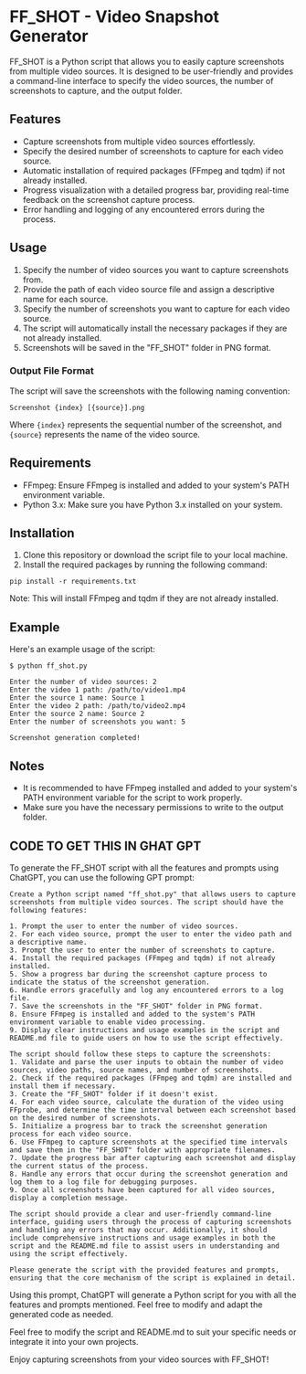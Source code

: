 # FF_SHOT - Video Snapshot Generator

FF_SHOT is a Python script that allows you to easily capture screenshots from multiple video sources. It is designed to be user-friendly and provides a command-line interface to specify the video sources, the number of screenshots to capture, and the output folder.

## Features

- Capture screenshots from multiple video sources effortlessly.
- Specify the desired number of screenshots to capture for each video source.
- Automatic installation of required packages (FFmpeg and tqdm) if not already installed.
- Progress visualization with a detailed progress bar, providing real-time feedback on the screenshot capture process.
- Error handling and logging of any encountered errors during the process.

## Usage

1. Specify the number of video sources you want to capture screenshots from.
2. Provide the path of each video source file and assign a descriptive name for each source.
3. Specify the number of screenshots you want to capture for each video source.
4. The script will automatically install the necessary packages if they are not already installed.
5. Screenshots will be saved in the "FF_SHOT" folder in PNG format.

### Output File Format

The script will save the screenshots with the following naming convention:

```
Screenshot {index} [{source}].png
```

Where `{index}` represents the sequential number of the screenshot, and `{source}` represents the name of the video source.

## Requirements

- FFmpeg: Ensure FFmpeg is installed and added to your system's PATH environment variable.
- Python 3.x: Make sure you have Python 3.x installed on your system.

## Installation

1. Clone this repository or download the script file to your local machine.
2. Install the required packages by running the following command:

```
pip install -r requirements.txt
```

Note: This will install FFmpeg and tqdm if they are not already installed.

## Example

Here's an example usage of the script:
```
$ python ff_shot.py

Enter the number of video sources: 2
Enter the video 1 path: /path/to/video1.mp4
Enter the source 1 name: Source 1
Enter the video 2 path: /path/to/video2.mp4
Enter the source 2 name: Source 2
Enter the number of screenshots you want: 5

Screenshot generation completed!
```

## Notes

- It is recommended to have FFmpeg installed and added to your system's PATH environment variable for the script to work properly.
- Make sure you have the necessary permissions to write to the output folder.

## CODE TO GET THIS IN GHAT GPT

To generate the FF_SHOT script with all the features and prompts using ChatGPT, you can use the following GPT prompt:

```
Create a Python script named "ff_shot.py" that allows users to capture screenshots from multiple video sources. The script should have the following features:

1. Prompt the user to enter the number of video sources.
2. For each video source, prompt the user to enter the video path and a descriptive name.
3. Prompt the user to enter the number of screenshots to capture.
4. Install the required packages (FFmpeg and tqdm) if not already installed.
5. Show a progress bar during the screenshot capture process to indicate the status of the screenshot generation.
6. Handle errors gracefully and log any encountered errors to a log file.
7. Save the screenshots in the "FF_SHOT" folder in PNG format.
8. Ensure FFmpeg is installed and added to the system's PATH environment variable to enable video processing.
9. Display clear instructions and usage examples in the script and README.md file to guide users on how to use the script effectively.

The script should follow these steps to capture the screenshots:
1. Validate and parse the user inputs to obtain the number of video sources, video paths, source names, and number of screenshots.
2. Check if the required packages (FFmpeg and tqdm) are installed and install them if necessary.
3. Create the "FF_SHOT" folder if it doesn't exist.
4. For each video source, calculate the duration of the video using FFprobe, and determine the time interval between each screenshot based on the desired number of screenshots.
5. Initialize a progress bar to track the screenshot generation process for each video source.
6. Use FFmpeg to capture screenshots at the specified time intervals and save them in the "FF_SHOT" folder with appropriate filenames.
7. Update the progress bar after capturing each screenshot and display the current status of the process.
8. Handle any errors that occur during the screenshot generation and log them to a log file for debugging purposes.
9. Once all screenshots have been captured for all video sources, display a completion message.

The script should provide a clear and user-friendly command-line interface, guiding users through the process of capturing screenshots and handling any errors that may occur. Additionally, it should include comprehensive instructions and usage examples in both the script and the README.md file to assist users in understanding and using the script effectively.

Please generate the script with the provided features and prompts, ensuring that the core mechanism of the script is explained in detail.

```

Using this prompt, ChatGPT will generate a Python script for you with all the features and prompts mentioned. Feel free to modify and adapt the generated code as needed.

Feel free to modify the script and README.md to suit your specific needs or integrate it into your own projects.

Enjoy capturing screenshots from your video sources with FF_SHOT!
